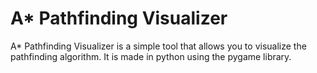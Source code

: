 # A* Pathfinding Visualizer

A* Pathfinding Visualizer is a simple tool that allows you to visualize the pathfinding algorithm. It is made in python using the pygame library.